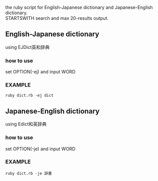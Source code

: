 the ruby script for English-Japanese dictionary and Japanese-English dictionary.  
STARTSWITH search and max 20-results output.

## English-Japanese dictionary
using EJDict英和辞典
### how to use
set OPTION(-ej) and input WORD

### EXAMPLE
```
ruby dict.rb -ej dict
```

## Japanese-English dictionary
using Edict和英辞典
### how to use
set OPTION(-je) and input WORD

### EXAMPLE
```
ruby dict.rb -je 辞書
```

